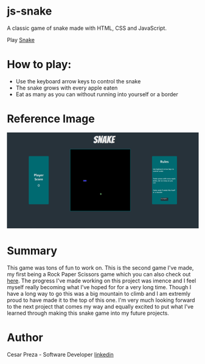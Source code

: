 # js-snake

A classic game of snake made with HTML, CSS and JavaScript. 

Play [Snake](https://cesarpreza.github.io/js-snake/)

# How to play: 

 - Use the keyboard arrow keys to control the snake
 - The snake grows with every apple eaten
 - Eat as many as you can without running into yourself or a border
 
 # Reference Image 
 
 ![](images/screenshot.png)
 
 # Summary
 
 This game was tons of fun to work on. This is the second game I've made, my first being a Rock Paper Scissors game which you can also check out [here](https://cesarpreza.github.io/rock-paper-scissors/). The progress I've made working on this project was imence and I feel myself really becoming what I've hoped for 
 for a very long time. Though I have a long way to go this was a big mountain to climb and I am extremly proud to have made it to the top of this one. I'm very much looking 
 forward to the next project that comes my way and equally excited to put what I've learned through making this snake game into my future projects. 
 
 # Author
 
 Cesar Preza - Software Developer [linkedin](https://www.linkedin.com/in/cesar-preza-72675278/)
